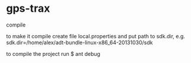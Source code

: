 gps-trax
=============

compile

to make it compile create file local.properties and put path to sdk.dir, e.g.
sdk.dir=/home/alex/adt-bundle-linux-x86_64-20131030/sdk

to compile the project run
$ ant debug
